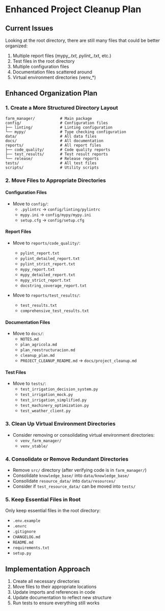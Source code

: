 # Enhanced Project Cleanup Plan

## Current Issues

Looking at the root directory, there are still many files that could be better organized:

1. Multiple report files (mypy_*.txt, pylint_*.txt, etc.)
2. Test files in the root directory
3. Multiple configuration files
4. Documentation files scattered around
5. Virtual environment directories (venv_*)

## Enhanced Organization Plan

### 1. Create a More Structured Directory Layout

```
farm_manager/           # Main package
config/                 # Configuration files
├── linting/            # Linting configuration
└── mypy/               # Type checking configuration
data/                   # All data files
docs/                   # All documentation
reports/                # All report files
├── code_quality/       # Code quality reports
├── test_results/       # Test result reports
└── release/            # Release reports
tests/                  # All test files
scripts/                # Utility scripts
```

### 2. Move Files to Appropriate Directories

#### Configuration Files
- Move to `config/`:
  - `.pylintrc` → `config/linting/pylintrc`
  - `mypy.ini` → `config/mypy/mypy.ini`
  - `setup.cfg` → `config/setup.cfg`

#### Report Files
- Move to `reports/code_quality/`:
  - `pylint_report.txt`
  - `pylint_detailed_report.txt`
  - `pylint_strict_report.txt`
  - `mypy_report.txt`
  - `mypy_detailed_report.txt`
  - `mypy_strict_report.txt`
  - `docstring_coverage_report.txt`

- Move to `reports/test_results/`:
  - `test_results.txt`
  - `comprehensive_test_results.txt`

#### Documentation Files
- Move to `docs/`:
  - `NOTES.md`
  - `plan_agricola.md`
  - `plan_reestructuracion.md`
  - `cleanup_plan.md`
  - `PROJECT_CLEANUP_README.md` → `docs/project_cleanup.md`

#### Test Files
- Move to `tests/`:
  - `test_irrigation_decision_system.py`
  - `test_irrigation_mock.py`
  - `test_irrigation_simplified.py`
  - `test_machinery_optimization.py`
  - `test_weather_client.py`

### 3. Clean Up Virtual Environment Directories

- Consider removing or consolidating virtual environment directories:
  - `venv_farm_manager/`
  - `venv_stable/`

### 4. Consolidate or Remove Redundant Directories

- Remove `src/` directory (after verifying code is in `farm_manager/`)
- Consolidate `knowledge_base/` into `data/knowledge_base/`
- Consolidate `resource_data/` into `data/resources/`
- Consider if `test_resource_data/` can be moved into `tests/`

### 5. Keep Essential Files in Root

Only keep essential files in the root directory:
- `.env.example`
- `.envrc`
- `.gitignore`
- `CHANGELOG.md`
- `README.md`
- `requirements.txt`
- `setup.py`

## Implementation Approach

1. Create all necessary directories
2. Move files to their appropriate locations
3. Update imports and references in code
4. Update documentation to reflect new structure
5. Run tests to ensure everything still works
